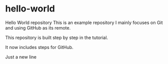# hello-world
Hello World repository
This is an example repository 
I mainly focuses on Git and using GitHub as its remote.

This repository is built step by step in the tutorial.

It now includes steps for GitHub.

Just a new line